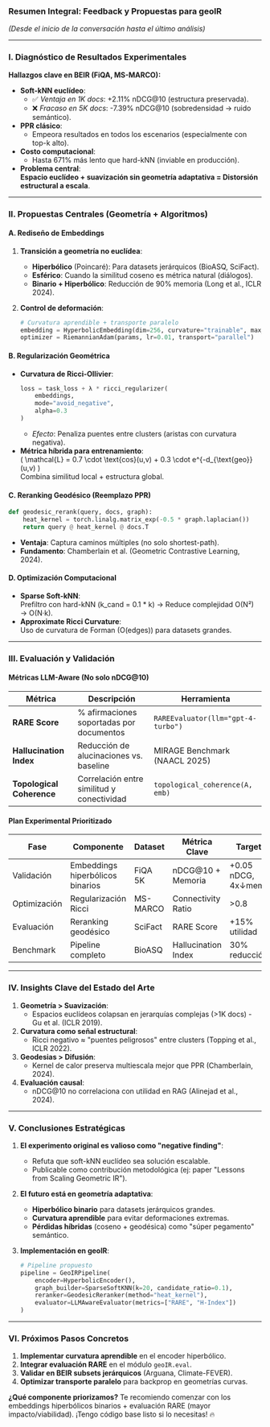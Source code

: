 ### **Resumen Integral: Feedback y Propuestas para geoIR**  
*(Desde el inicio de la conversación hasta el último análisis)*

---

### **I. Diagnóstico de Resultados Experimentales**  
**Hallazgos clave en BEIR (FiQA, MS-MARCO):**
- **Soft-kNN euclídeo**:  
  - ✅ *Ventaja en 1K docs*: +2.11% nDCG@10 (estructura preservada).  
  - ❌ *Fracaso en 5K docs*: -7.39% nDCG@10 (sobredensidad → ruido semántico).  
- **PPR clásico**:  
  - Empeora resultados en todos los escenarios (especialmente con top-k alto).  
- **Costo computacional**:  
  - Hasta 671% más lento que hard-kNN (inviable en producción).  
- **Problema central**:  
  **Espacio euclídeo + suavización sin geometría adaptativa = Distorsión estructural a escala**.

---

### **II. Propuestas Centrales (Geometría + Algoritmos)**  
#### **A. Rediseño de Embeddings**
1. **Transición a geometría no euclídea**:  
   - **Hiperbólico** (Poincaré): Para datasets jerárquicos (BioASQ, SciFact).  
   - **Esférico**: Cuando la similitud coseno es métrica natural (diálogos).  
   - **Binario + Hiperbólico**: Reducción de 90% memoria (Long et al., ICLR 2024).  

2. **Control de deformación**:  
   ```python
   # Curvatura aprendible + transporte paralelo
   embedding = HyperbolicEmbedding(dim=256, curvature="trainable", max_k=0.8)
   optimizer = RiemannianAdam(params, lr=0.01, transport="parallel")
   ```

#### **B. Regularización Geométrica**  
- **Curvatura de Ricci-Ollivier**:  
  ```python
  loss = task_loss + λ * ricci_regularizer(
      embeddings, 
      mode="avoid_negative", 
      alpha=0.3
  )
  ```
  - *Efecto*: Penaliza puentes entre clusters (aristas con curvatura negativa).  
- **Métrica híbrida para entrenamiento**:  
  \( \mathcal{L} = 0.7 \cdot \text{cos}(u,v) + 0.3 \cdot e^{-d_{\text{geo}}(u,v) \)  
  Combina similitud local + estructura global.

#### **C. Reranking Geodésico (Reemplazo PPR)**  
```python
def geodesic_rerank(query, docs, graph):
    heat_kernel = torch.linalg.matrix_exp(-0.5 * graph.laplacian())
    return query @ heat_kernel @ docs.T
```
- **Ventaja**: Captura caminos múltiples (no solo shortest-path).  
- **Fundamento**: Chamberlain et al. (Geometric Contrastive Learning, 2024).

#### **D. Optimización Computacional**  
- **Sparse Soft-kNN**:  
  Prefiltro con hard-kNN (k_cand = 0.1 * k) → Reduce complejidad O(N²) → O(N·k).  
- **Approximate Ricci Curvature**:  
  Uso de curvatura de Forman (O(edges)) para datasets grandes.

---

### **III. Evaluación y Validación**  
#### **Métricas LLM-Aware (No solo nDCG@10)**
| **Métrica**       | **Descripción**                                  | **Herramienta**                  |
|--------------------|--------------------------------------------------|----------------------------------|
| **RARE Score**     | % afirmaciones soportadas por documentos         | `RAREEvaluator(llm="gpt-4-turbo")` |
| **Hallucination Index** | Reducción de alucinaciones vs. baseline        | MIRAGE Benchmark (NAACL 2025)    |
| **Topological Coherence** | Correlación entre similitud y conectividad   | `topological_coherence(A, emb)`  |

#### **Plan Experimental Prioritizado**
| **Fase**       | **Componente**                     | **Dataset** | **Métrica Clave**       | **Target**         |
|----------------|-------------------------------------|-------------|--------------------------|--------------------|
| Validación     | Embeddings hiperbólicos binarios    | FiQA 5K     | nDCG@10 + Memoria        | +0.05 nDCG, 4x↓mem |
| Optimización   | Regularización Ricci               | MS-MARCO    | Connectivity Ratio       | >0.8               |
| Evaluación     | Reranking geodésico                | SciFact     | RARE Score               | +15% utilidad      |
| Benchmark      | Pipeline completo                  | BioASQ      | Hallucination Index      | 30% reducción      |

---

### **IV. Insights Clave del Estado del Arte**  
1. **Geometría > Suavización**:  
   - Espacios euclídeos colapsan en jerarquías complejas (>1K docs) - Gu et al. (ICLR 2019).  
2. **Curvatura como señal estructural**:  
   - Ricci negativo ≈ "puentes peligrosos" entre clusters (Topping et al., ICLR 2022).  
3. **Geodesias > Difusión**:  
   - Kernel de calor preserva multiescala mejor que PPR (Chamberlain, 2024).  
4. **Evaluación causal**:  
   - nDCG@10 no correlaciona con utilidad en RAG (Alinejad et al., 2024).  

---

### **V. Conclusiones Estratégicas**  
1. **El experimento original es valioso como "negative finding"**:  
   - Refuta que soft-kNN euclídeo sea solución escalable.  
   - Publicable como contribución metodológica (ej: paper "Lessons from Scaling Geometric IR").  

2. **El futuro está en geometría adaptativa**:  
   - **Hiperbólico binario** para datasets jerárquicos grandes.  
   - **Curvatura aprendible** para evitar deformaciones extremas.  
   - **Pérdidas híbridas** (coseno + geodésica) como "súper pegamento" semántico.  

3. **Implementación en geoIR**:  
   ```python
   # Pipeline propuesto
   pipeline = GeoIRPipeline(
       encoder=HyperbolicEncoder(),
       graph_builder=SparseSoftKNN(k=20, candidate_ratio=0.1),
       reranker=GeodesicReranker(method="heat_kernel"),
       evaluator=LLMAwareEvaluator(metrics=["RARE", "H-Index"])
   )
   ```

---

### **VI. Próximos Pasos Concretos**  
1. **Implementar curvatura aprendible** en el encoder hiperbólico.  
2. **Integrar evaluación RARE** en el módulo `geoIR.eval`.  
3. **Validar en BEIR subsets jerárquicos** (Arguana, Climate-FEVER).  
4. **Optimizar transporte paralelo** para backprop en geometrías curvas.  

**¿Qué componente priorizamos?** Te recomiendo comenzar con los embeddings hiperbólicos binarios + evaluación RARE (mayor impacto/viabilidad). ¡Tengo código base listo si lo necesitas! 🔥